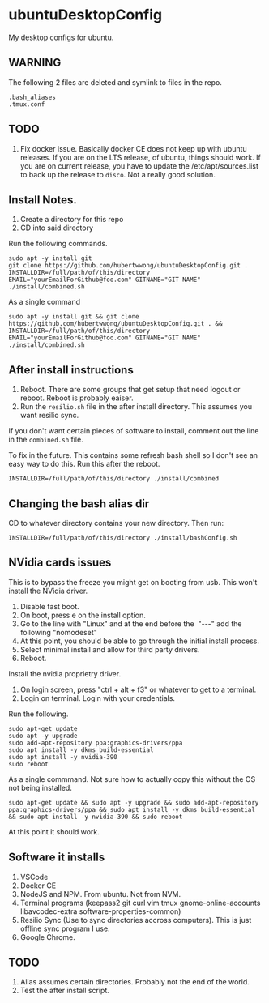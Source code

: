 # ubuntuDesktopConfig

My desktop configs for ubuntu.

## WARNING

The following 2 files are deleted and symlink to files in the repo.

```
.bash_aliases
.tmux.conf
```

## TODO

1. Fix docker issue. Basically docker CE does not keep up with ubuntu releases. If you are on the LTS release, of ubuntu, things should work. If you are on current release, you have to update the /etc/apt/sources.list to back up the release to `disco`. Not a really good solution.



## Install Notes.

1. Create a directory for this repo
2. CD into said directory

Run the following commands.
```
sudo apt -y install git
git clone https://github.com/hubertwwong/ubuntuDesktopConfig.git .
INSTALLDIR=/full/path/of/this/directory EMAIL="yourEmailForGithub@foo.com" GITNAME="GIT NAME" ./install/combined.sh
```

As a single command
```
sudo apt -y install git && git clone https://github.com/hubertwwong/ubuntuDesktopConfig.git . && INSTALLDIR=/full/path/of/this/directory EMAIL="yourEmailForGithub@foo.com" GITNAME="GIT NAME" ./install/combined.sh
```

## After install instructions

1. Reboot. There are some groups that get setup that need logout or reboot. Reboot is probably eaiser.
2. Run the `resilio.sh` file in the after install directory. This assumes you want resilio sync.

If you don't want certain pieces of software to install, comment out the line in the `combined.sh` file.

To fix in the future. This contains some refresh bash shell so I don't see an easy way to do this.
Run this after the reboot.

```
INSTALLDIR=/full/path/of/this/directory ./install/combined
```

## Changing the bash alias dir

CD to whatever directory contains your new directory. Then run:
```
INSTALLDIR=/full/path/of/this/directory ./install/bashConfig.sh
```


## NVidia cards issues

This is to bypass the freeze you might get on booting from usb. This won't install the NVidia driver.

1. Disable fast boot.
2. On boot, press e on the install option.
3. Go to the line with "Linux" and at the end before the  "---" add the following "nomodeset"
4. At this point, you should be able to go through the initial install process.
5. Select minimal install and allow for third party drivers. 
6. Reboot.

Install the nvidia proprietry driver.

1. On login screen, press "ctrl + alt + f3" or whatever to get to a terminal.
2. Login on terminal. Login with your credentials.

Run the following.

```
sudo apt-get update
sudo apt -y upgrade
sudo add-apt-repository ppa:graphics-drivers/ppa
sudo apt install -y dkms build-essential
sudo apt install -y nvidia-390
sudo reboot
```

As a single commmand. Not sure how to actually copy this without the OS not being installed.

```
sudo apt-get update && sudo apt -y upgrade && sudo add-apt-repository ppa:graphics-drivers/ppa && sudo apt install -y dkms build-essential && sudo apt install -y nvidia-390 && sudo reboot
```

At this point it should work.



## Software it installs

1. VSCode
2. Docker CE
3. NodeJS and NPM. From ubuntu. Not from NVM.
4. Terminal programs (keepass2 git curl vim tmux gnome-online-accounts libavcodec-extra software-properties-common)
5. Resilio Sync (Use to sync directories accross computers). This is just offline sync program I use.
6. Google Chrome.

## TODO

1. Alias assumes certain directories. Probably not the end of the world.
2. Test the after install script.
